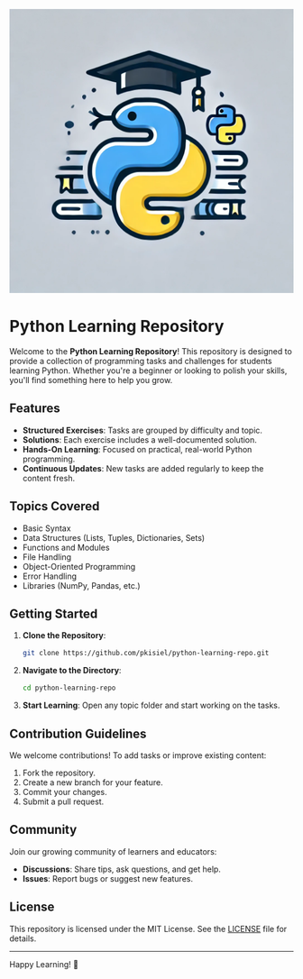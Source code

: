 ![Python Learning Repository Logo](images/plr-logo.png)


# Python Learning Repository

Welcome to the **Python Learning Repository**! This repository is designed to provide a collection of programming tasks and challenges for students learning Python. Whether you're a beginner or looking to polish your skills, you'll find something here to help you grow.

## Features

- **Structured Exercises**: Tasks are grouped by difficulty and topic.
- **Solutions**: Each exercise includes a well-documented solution.
- **Hands-On Learning**: Focused on practical, real-world Python programming.
- **Continuous Updates**: New tasks are added regularly to keep the content fresh.

## Topics Covered

- Basic Syntax
- Data Structures (Lists, Tuples, Dictionaries, Sets)
- Functions and Modules
- File Handling
- Object-Oriented Programming
- Error Handling
- Libraries (NumPy, Pandas, etc.)

## Getting Started

1. **Clone the Repository**:
   ```bash
   git clone https://github.com/pkisiel/python-learning-repo.git
   ```
2. **Navigate to the Directory**:
   ```bash
   cd python-learning-repo
   ```
3. **Start Learning**:
   Open any topic folder and start working on the tasks.

## Contribution Guidelines

We welcome contributions! To add tasks or improve existing content:

1. Fork the repository.
2. Create a new branch for your feature.
3. Commit your changes.
4. Submit a pull request.

## Community

Join our growing community of learners and educators:

- **Discussions**: Share tips, ask questions, and get help.
- **Issues**: Report bugs or suggest new features.

## License

This repository is licensed under the MIT License. See the [LICENSE](LICENSE) file for details.

---

Happy Learning! 🚀

